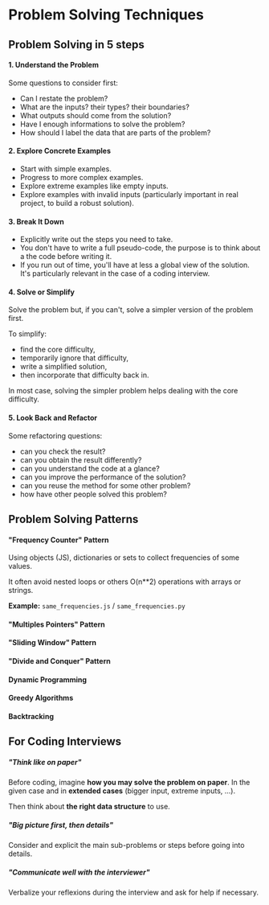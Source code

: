 # Problem Solving Techniques

## Problem Solving in 5 steps

#### 1. Understand the Problem

Some questions to consider first:

- Can I restate the problem?
- What are the inputs? their types? their boundaries?
- What outputs should come from the solution?
- Have I enough informations to solve the problem?
- How should I label the data that are parts of the problem?

#### 2. Explore Concrete Examples

- Start with simple examples.
- Progress to more complex examples.
- Explore extreme examples like empty inputs.
- Explore examples with invalid inputs (particularly important in real project, to build a robust solution).

#### 3. Break It Down

- Explicitly write out the steps you need to take.
- You don't have to write a full pseudo-code, the purpose is to think about a the code before writing it.
- If you run out of time, you'll have at less a global view of the solution. It's particularly relevant in the case of a coding interview.

#### 4. Solve or Simplify

Solve the problem but, if you can't, solve a simpler version of the problem first.

To simplify:

- find the core difficulty,
- temporarily ignore that difficulty,
- write a simplified solution,
- then incorporate that difficulty back in.

In most case, solving the simpler problem helps dealing with the core difficulty.

#### 5. Look Back and Refactor

Some refactoring questions:

- can you check the result?
- can you obtain the result differently?
- can you understand the code at a glance?
- can you improve the performance of the solution?
- can you reuse the method for some other problem?
- how have other people solved this problem?

## Problem Solving Patterns

#### "Frequency Counter" Pattern

Using objects (JS), dictionaries or sets to collect frequencies of some values.

It often avoid nested loops or others O(n\*\*2) operations with arrays or strings.

**Example:** `same_frequencies.js` / `same_frequencies.py`

#### "Multiples Pointers" Pattern

#### "Sliding Window" Pattern

#### "Divide and Conquer" Pattern

#### Dynamic Programming

#### Greedy Algorithms

#### Backtracking

## For Coding Interviews

##### _"Think like on paper"_

Before coding, imagine **how you may solve the problem on paper**. In the given case and in **extended cases** (bigger input, extreme inputs, ...).

Then think about **the right data structure** to use.

##### _"Big picture first, then details"_

Consider and explicit the main sub-problems or steps before going into details.

##### _"Communicate well with the interviewer"_

Verbalize your reflexions during the interview and ask for help if necessary.
